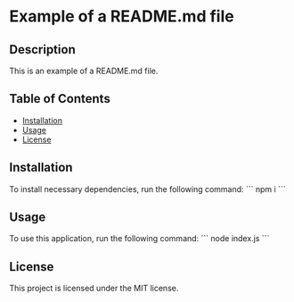 # Example of a README.md file

## Description

This is an example of a README.md file.

## Table of Contents

- [Installation](#installation)
- [Usage](#usage)
- [License](#license)

## Installation

To install necessary dependencies, run the following command:
\`\`\`
npm i
\`\`\`

## Usage

To use this application, run the following command:
\`\`\`
node index.js
\`\`\`

## License

This project is licensed under the MIT license.
